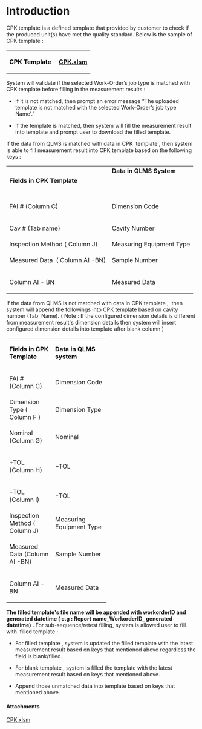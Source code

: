 # Introduction

CPK
template is a defined template that provided by customer to check if the produced unit(s) have met the quality standard.
Below is the sample of CPK template :
<table class="confluenceTable"><colgroup><col /><col /></colgroup><tbody><tr><th style="text-align: left;" class="confluenceTh"><span style="color: rgb(0,0,0);">CPK Template </span></th><th style="text-align: left;" class="confluenceTh"><div class="content-wrapper"><p><a href="attachments/59441457/59441458.xlsm" data-linked-resource-id="59441458" data-linked-resource-version="1" data-linked-resource-type="attachment" data-linked-resource-default-alias="CPK.xlsm" data-linked-resource-content-type="application/vnd.ms-excel.sheet.macroEnabled.12" data-linked-resource-container-id="59441457" data-linked-resource-container-version="6">CPK.xlsm</a></p></div></th></tr></tbody></table>

System will validate if the selected Work-Order’s job type is matched with CPK template before filling in the measurement results :

- If it is not matched, then prompt an error message “The uploaded template is not matched with the selected Work-Order’s job type Name'.”


- If the template is matched, then system will fill the measurement result into template and prompt user to download the filled template.

If the data from QLMS is matched with data in CPK  template , then system is able to fill measurement result into CPK template based on the following keys :
<table class="confluenceTable"><colgroup><col /><col /></colgroup><tbody><tr><td class="highlight-grey confluenceTd" title="Background colour : Grey" data-highlight-colour="grey"><p title=""><strong>Fields in CPK Template</strong></p></td><td class="highlight-grey confluenceTd" title="Background colour : Grey" data-highlight-colour="grey"><strong title="">Data in QLMS System</strong><p title=""><br /></p></td></tr><tr><td class="confluenceTd"><p>FAI # (Column C)</p></td><td class="confluenceTd"><p>Dimension Code</p></td></tr><tr><td class="confluenceTd"><p>Cav # (Tab name)</p></td><td class="confluenceTd"><p>Cavity Number</p></td></tr><tr><td colspan="1" class="confluenceTd">Inspection Method ( Column J)</td><td colspan="1" class="confluenceTd">Measuring Equipment Type</td></tr><tr><td class="confluenceTd"><p>Measured Data<span> </span><span> </span>( Column AI -BN)</p></td><td class="confluenceTd"><p>Sample Number</p></td></tr><tr><td class="confluenceTd"><p>Column AI - BN</p></td><td class="confluenceTd"><p>Measured Data</p></td></tr></tbody></table>



If the data from QLMS is not matched with data in CPK template ,  then system will append the followings into CPK template based on cavity number (Tab  Name).
( Note : If the configured dimension details is different from measurement result's dimension details then system will insert configured dimension details into template after blank column )
<table class="relative-table confluenceTable" style="width: 52.606%;"><colgroup><col style="width: 45.7143%;" /><col style="width: 54.1799%;" /></colgroup><tbody><tr><td class="highlight-grey confluenceTd" title="Background colour : Grey" data-highlight-colour="grey"><p title=""><span style="color: rgb(0,0,0);"><strong>Fields in CPK Template</strong></span></p></td><td class="highlight-grey confluenceTd" title="Background colour : Grey" data-highlight-colour="grey"><p title=""><span style="color: rgb(0,0,0);"><strong>Data in QLMS system</strong></span></p></td></tr><tr><td class="confluenceTd"><p>FAI # (Column C)</p></td><td class="confluenceTd">Dimension Code</td></tr><tr><td colspan="1" class="confluenceTd">Dimension Type ( Column F )</td><td colspan="1" class="confluenceTd">Dimension Type</td></tr><tr><td class="confluenceTd"><p>Nominal (Column G)</p></td><td class="confluenceTd"><p>Nominal</p></td></tr><tr><td class="confluenceTd"><p>+TOL (Column H)</p></td><td class="confluenceTd"><p>+TOL</p></td></tr><tr><td class="confluenceTd"><p>-TOL (Column I)</p></td><td class="confluenceTd"><p>-TOL</p></td></tr><tr><td colspan="1" class="confluenceTd">Inspection Method ( Column J)</td><td colspan="1" class="confluenceTd">Measuring Equipment Type</td></tr><tr><td class="confluenceTd"><p>Measured Data (Column AI -BN)</p></td><td class="confluenceTd"><p>Sample Number</p></td></tr><tr><td class="confluenceTd"><p>Column AI -BN</p></td><td class="confluenceTd"><p>Measured Data</p></td></tr></tbody></table>

**The filled template's file name will be appended with workorderID and generated datetime ( e.g : Report name_WorkorderID_ generated datetime) .** 
For sub-sequence/retest filling, system is allowed user to fill with  filled template :

- For filled template , system is updated the filled template with the latest measurement result based on keys that mentioned above regardless the field is blank/filled.


- For blank template , system is filled the template with the latest measurement result based on keys that mentioned above.


- Append those unmatched data into template based on keys that mentioned above.




#### Attachments

[CPK.xlsm](/.attachments/59441458.xlsm)
